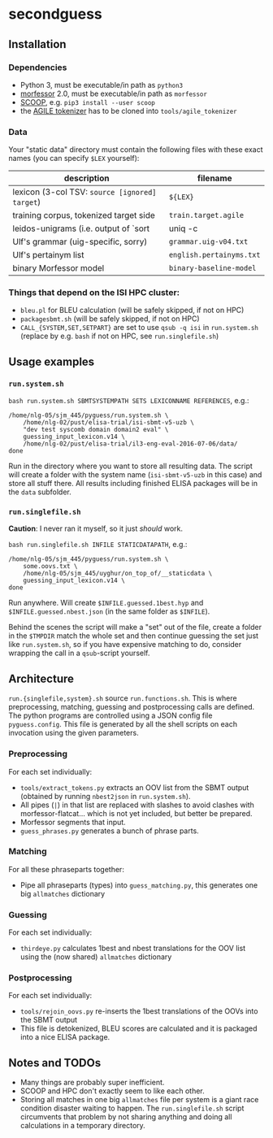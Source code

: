 # secondguess

## Installation

### Dependencies

- Python 3, must be executable/in path as `python3`
- [morfessor](https://pypi.python.org/pypi/Morfessor) 2.0, must be executable/in path as `morfessor`
- [SCOOP](https://github.com/soravux/scoop), e.g. `pip3 install --user scoop`
- the [AGILE tokenizer](https://github.com/isi-nlp/agile_tokenizer/) has to be cloned into `tools/agile_tokenizer`

### Data

Your "static data" directory must contain the following files with these exact names (you can specify `$LEX` yourself):

| description | filename |
| ----- | ----- |
| lexicon (3-col TSV: `source [ignored] target`) | `${LEX}` |
| training corpus, tokenized target side | `train.target.agile` |
| leidos-unigrams (i.e. output of `sort | uniq -c | sort -nr` ) | `leidos_unigrams` |
| Ulf's grammar (uig-specific, sorry) | `grammar.uig-v04.txt` |
| Ulf's pertainym list | `english.pertainyms.txt` |
| binary Morfessor model | `binary-baseline-model` |

### Things that depend on the ISI HPC cluster:

- `bleu.pl` for BLEU calculation (will be safely skipped, if not on HPC)
- `packagesbmt.sh` (will be safely skipped, if not on HPC)
- `CALL_{SYSTEM,SET,SETPART}` are set to use `qsub -q isi` in `run.system.sh` (replace by e.g. `bash` if not on HPC, see `run.singlefile.sh`)

## Usage examples

### `run.system.sh`

`bash run.system.sh SBMTSYSTEMPATH SETS LEXICONNAME REFERENCES`, e.g.:

```
/home/nlg-05/sjm_445/pyguess/run.system.sh \
	/home/nlg-02/pust/elisa-trial/isi-sbmt-v5-uzb \
	"dev test syscomb domain domain2 eval" \
	guessing_input_lexicon.v14 \
	/home/nlg-02/pust/elisa-trial/il3-eng-eval-2016-07-06/data/
done
```
Run in the directory where you want to store all resulting data. The script will create a folder with the system name (`isi-sbmt-v5-uzb` in this case) and store all stuff there. All results including finished ELISA packages will be in the `data` subfolder.

### `run.singlefile.sh`

**Caution**: I never ran it myself, so it just *should* work.

`bash run.singlefile.sh INFILE STATICDATAPATH`, e.g.:

```
/home/nlg-05/sjm_445/pyguess/run.system.sh \
	some.oovs.txt \
	/home/nlg-05/sjm_445/uyghur/on_top_of/__staticdata \
	guessing_input_lexicon.v14 \
done
```
Run anywhere. Will create `$INFILE.guessed.1best.hyp` and `$INFILE.guessed.nbest.json` (in the same folder as `$INFILE`).

Behind the scenes the script will make a "set" out of the file, create a folder in the `$TMPDIR` match the whole set and then continue guessing the set just like `run.system.sh`, so if you have expensive matching to do, consider wrapping the call in a `qsub`-script yourself.

## Architecture

`run.{singlefile,system}.sh` source `run.functions.sh`. This is where preprocessing, matching, guessing and postprocessing calls are defined. The python programs are controlled using a JSON config file `pyguess.config`. This file is generated by all the shell scripts on each invocation using the given parameters.

### Preprocessing

For each set individually:
- `tools/extract_tokens.py` extracts an OOV list from the SBMT output (obtained by running `nbest2json` in `run.system.sh`).
- All pipes (`|`) in that list are replaced with slashes to avoid clashes with morfessor-flatcat... which is not yet included, but better be prepared.
- Morfessor segments that input.
- `guess_phrases.py` generates a bunch of phrase parts.

### Matching

For all these phraseparts together:
- Pipe all phraseparts (types) into `guess_matching.py`, this generates one big `allmatches` dictionary

### Guessing

For each set individually:
- `thirdeye.py` calculates 1best and nbest translations for the OOV list using the (now shared) `allmatches` dictionary

### Postprocessing

For each set individually:
- `tools/rejoin_oovs.py` re-inserts the 1best translations of the OOVs into the SBMT output
- This file is detokenized, BLEU scores are calculated and it is packaged into a nice ELISA package.

## Notes and TODOs

- Many things are probably super inefficient.
- SCOOP and HPC don't exactly seem to like each other.
- Storing all matches in one big `allmatches` file per system is a giant race condition disaster waiting to happen. The `run.singlefile.sh` script circumvents that problem by not sharing anything and doing all calculations in a temporary directory.
